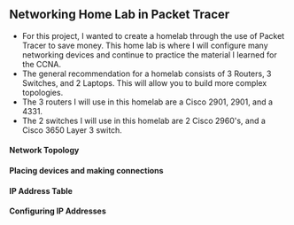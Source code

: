 ## Networking Home Lab in Packet Tracer
- For this project, I wanted to create a homelab through the use of Packet Tracer to save money. This home lab is where I will configure many networking devices and continue to practice the material I learned for the CCNA. 
- The general recommendation for a homelab consists of 3 Routers, 3 Switches, and 2 Laptops. This will allow you to build more complex topologies.  
- The 3 routers I will use in this homelab are a Cisco 2901, 2901, and a 4331. 
- The 2 switches I will use in this homelab are 2 Cisco 2960's, and a Cisco 3650 Layer 3 switch.  

#### Network Topology 


#### Placing devices and making connections 


#### IP Address Table 


#### Configuring IP Addresses 
